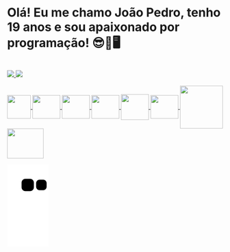 # Olá! Eu me chamo João Pedro, tenho 19 anos e sou apaixonado por programação! 😎🤩🖥️

<br>
<div>
  <a href="https://github.com/JPedro759">
  <img height="180em" src="https://github-readme-stats.vercel.app/api?username=JPedro759&show_icons=true&theme=tokyonight&include_all_commits=true&count_private=true">
  <img height="180em" src="https://github-readme-stats.vercel.app/api/top-langs/?username=JPedro759&layout=compact&langs_count=16&theme=dark">
</div>
<br>
<div>
 <img align="center" height="55" width="55" src = "https://cdn.jsdelivr.net/gh/devicons/devicon/icons/html5/html5-plain-wordmark.svg" />
 <img align="center" height="55" width="65" src="https://cdn.jsdelivr.net/gh/devicons/devicon/icons/css3/css3-plain-wordmark.svg" />
 <img align="center" height="55" width="65" src="https://cdn.jsdelivr.net/gh/devicons/devicon/icons/javascript/javascript-plain.svg" />
 <img align="center" height="55" width="65" src="https://cdn.jsdelivr.net/gh/devicons/devicon/icons/typescript/typescript-plain.svg" />
 <img align="center" height="60" width="65" src="https://cdn.jsdelivr.net/gh/devicons/devicon/icons/react/react-original.svg" />
 <img align="center" height="55" width="65" src="https://cdn.jsdelivr.net/gh/devicons/devicon/icons/nodejs/nodejs-original.svg" />
 <img align="center" height="100" width="100" src="https://cdn.jsdelivr.net/gh/devicons/devicon/icons/express/express-original-wordmark.svg" />
 <img align="center" height="70" width="85" src="https://cdn.jsdelivr.net/gh/devicons/devicon/icons/mongodb/mongodb-original-wordmark.svg" />
</div>
  
<div> 
 
  ![Snake animation](https://github.com/rafaballerini/rafaballerini/blob/output/github-contribution-grid-snake.svg)
 
</div>
  
